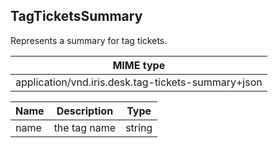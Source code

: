 ## TagTicketsSummary

Represents a summary for tag tickets.

| MIME type                                 |
|-------------------------------------------|
| application/vnd.iris.desk.tag-tickets-summary+json|

| Name          | Description                  | Type                 |
|---------------|------------------------------|----------------------|
| name          | the tag name                 | string               |
